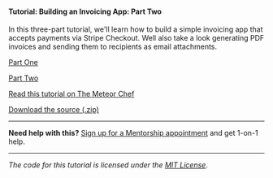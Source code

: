 #### Tutorial: Building an Invoicing App: Part Two

In this three-part tutorial, we'll learn how to build a simple invoicing app that accepts payments via Stripe Checkout. Well also take a look generating PDF invoices and sending them to recipients as email attachments.

[Part One](https://themeteorchef.com/tutorials/building-an-invoicing-app)

[Part Two](https://themeteorchef.com/tutorials/building-an-invoicing-app-part-two)

[Read this tutorial on The Meteor Chef](https://themeteorchef.com/tutorials/building-an-invoicing-app-part-two)  

[Download the source (.zip)](https://github.com/themeteorchef/building-an-invoicing-app/archive/master.zip)

---

**Need help with this?** [Sign up for a Mentorship appointment](https://themeteorchef.com/mentorship?readme=building-an-invoicing-app-part-two) and get 1-on-1 help.

---

_The code for this tutorial is licensed under the [MIT License](http://opensource.org/licenses/MIT)_.
